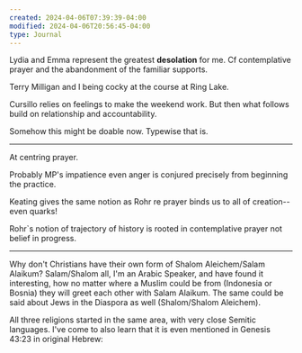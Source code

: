 ```yaml
---
created: 2024-04-06T07:39:39-04:00
modified: 2024-04-06T20:56:45-04:00
type: Journal
---
```


Lydia and Emma represent the greatest **desolation** for me. Cf contemplative prayer and the abandonment of the familiar supports. 

Terry Milligan and I being cocky at the course at Ring Lake.

Cursillo relies on feelings to make the weekend work. But then what follows build on relationship and accountability.

Somehow this might be doable now. Typewise  that is.

---

At centring prayer. 

Probably MP's impatience even anger is conjured precisely from beginning the practice.

Keating gives the same notion as Rohr re prayer binds us to all of creation--even quarks!

Rohr`s notion of trajectory of history is rooted in contemplative prayer not belief in progress.

---

Why don't Christians have their own form of Shalom Aleichem/Salam Alaikum?
Salam/Shalom all, I'm an Arabic Speaker, and have found it interesting, how no matter where a Muslim could be from (Indonesia or Bosnia) they will greet each other with Salam Alaikum. The same could be said about Jews in the Diaspora as well (Shalom/Shalom Aleichem).

All three religions started in the same area, with very close Semitic languages. I've come to also learn that it is even mentioned in Genesis 43:23 in original Hebrew:
